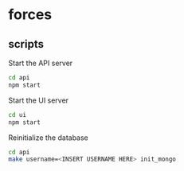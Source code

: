 # forces

## scripts

Start the API server

```bash
cd api
npm start
```

Start the UI server

```bash
cd ui
npm start
```

Reinitialize the database

```bash
cd api
make username=<INSERT USERNAME HERE> init_mongo
```
